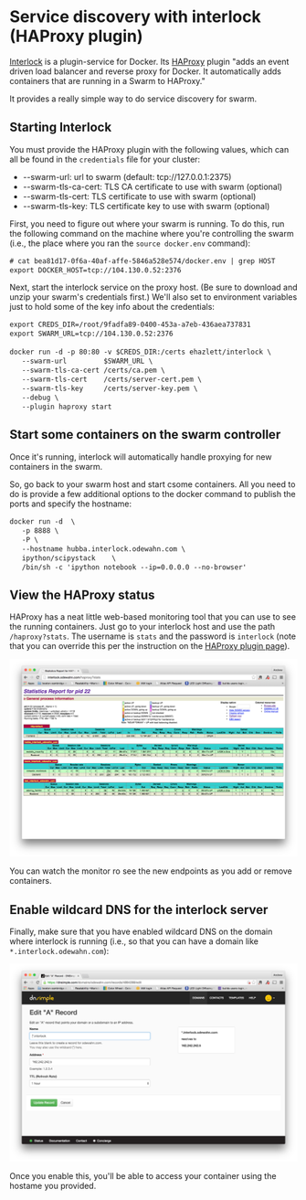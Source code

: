 # Service discovery with interlock (HAProxy plugin)

[Interlock](https://github.com/ehazlett/interlock) is a plugin-service for Docker.  Its [HAProxy](https://github.com/ehazlett/interlock/tree/master/plugins/haproxy) plugin "adds an event driven load balancer and reverse proxy for Docker. It automatically adds containers that are running in a Swarm to HAProxy."  

It provides a really simple way to do service discovery for swarm.

## Starting Interlock

You must provide the HAProxy plugin with the following values, which can all be found in the `credentials` file for your cluster:

* --swarm-url: url to swarm (default: tcp://127.0.0.1:2375)
* --swarm-tls-ca-cert: TLS CA certificate to use with swarm (optional)
* --swarm-tls-cert: TLS certificate to use with swarm (optional)
* --swarm-tls-key: TLS certificate key to use with swarm (optional)


First, you need to figure out where your swarm is running.  To do this, run the following command on the machine where you're controlling the swarm (i.e., the place where you ran the `source docker.env` command):

```
# cat bea81d17-0f6a-40af-affe-5846a528e574/docker.env | grep HOST
export DOCKER_HOST=tcp://104.130.0.52:2376
```

Next, start the interlock service on the proxy host.  (Be sure to download and unzip your swarm's credentials first.)  We'll also set to environment variables just to hold some of the key info about the credentials:

```
export CREDS_DIR=/root/9fadfa89-0400-453a-a7eb-436aea737831
export SWARM_URL=tcp://104.130.0.52:2376

docker run -d -p 80:80 -v $CREDS_DIR:/certs ehazlett/interlock \
   --swarm-url         $SWARM_URL \
   --swarm-tls-ca-cert /certs/ca.pem \
   --swarm-tls-cert    /certs/server-cert.pem \
   --swarm-tls-key     /certs/server-key.pem \
   --debug \
   --plugin haproxy start
```

## Start some containers on the swarm controller

Once it's running, interlock will automatically handle proxying for new containers in the swarm.  

So, go back to your swarm host and start csome containers.  All you need to do is provide a few additional options to the docker command to publish the ports and specify the hostname:

```
docker run -d  \
   -p 8888 \
   -P \
   --hostname hubba.interlock.odewahn.com \
   ipython/scipystack    \
   /bin/sh -c 'ipython notebook --ip=0.0.0.0 --no-browser'
```

## View the HAProxy status

HAProxy has a neat little web-based monitoring tool that you can use to see the running containers.  Just go to your interlock host and use the path `/haproxy?stats`.  The username is `stats` and the password is `interlock` (note that you can override this per the instruction on the [HAProxy plugin page](https://github.com/ehazlett/interlock/tree/master/plugins/haproxy)).

![interlock gui](images/haproxy-stats.png)

You can watch the monitor ro see the new endpoints as you add or remove containers.

## Enable wildcard DNS for the interlock server

Finally, make sure that you have enabled wildcard DNS on the domain where interlock is running (i.e., so that you can have a domain like `*.interlock.odewahn.com`):

![enable wildcard dns](images/wildcard-dns.png)

Once you enable this, you'll be able to access your container using the hostame you provided.
